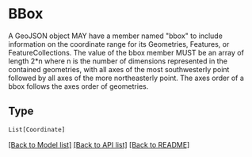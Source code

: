 # BBox

A GeoJSON object MAY have a member named "bbox" to include
information on the coordinate range for its Geometries, Features, or
FeatureCollections. The value of the bbox member MUST be an array of
length 2*n where n is the number of dimensions represented in the
contained geometries, with all axes of the most southwesterly point
followed by all axes of the more northeasterly point. The axes order
of a bbox follows the axes order of geometries.


## Type
```python
List[Coordinate]
```


[[Back to Model list]](../../../README.md#models-v1-link) [[Back to API list]](../../../README.md#documentation-for-api-endpoints) [[Back to README]](../../../README.md)
